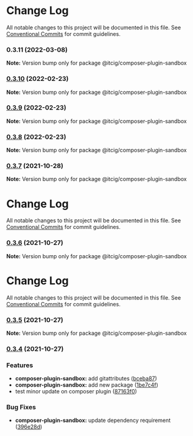 # Change Log

All notable changes to this project will be documented in this file.
See [Conventional Commits](https://conventionalcommits.org) for commit guidelines.

### 0.3.11 (2022-03-08)

**Note:** Version bump only for package @itcig/composer-plugin-sandbox





### [0.3.10](https://github.com/itcig/itcig/compare/@itcig/composer-plugin-sandbox@0.3.9...@itcig/composer-plugin-sandbox@0.3.10) (2022-02-23)

**Note:** Version bump only for package @itcig/composer-plugin-sandbox





### [0.3.9](https://github.com/itcig/itcig/compare/@itcig/composer-plugin-sandbox@0.3.8...@itcig/composer-plugin-sandbox@0.3.9) (2022-02-23)

**Note:** Version bump only for package @itcig/composer-plugin-sandbox





### [0.3.8](https://github.com/itcig/itcig/compare/@itcig/composer-plugin-sandbox@0.3.7...@itcig/composer-plugin-sandbox@0.3.8) (2022-02-23)

**Note:** Version bump only for package @itcig/composer-plugin-sandbox





### [0.3.7](https://github.com/itcig/itcig/compare/@itcig/composer-plugin-sandbox@0.3.6...@itcig/composer-plugin-sandbox@0.3.7) (2021-10-28)

**Note:** Version bump only for package @itcig/composer-plugin-sandbox





# Change Log

All notable changes to this project will be documented in this file. See
[Conventional Commits](https://conventionalcommits.org) for commit guidelines.

### [0.3.6](https://github.com/itcig/itcig/compare/@itcig/composer-plugin-sandbox@0.3.5...@itcig/composer-plugin-sandbox@0.3.6) (2021-10-27)

**Note:** Version bump only for package @itcig/composer-plugin-sandbox

# Change Log

All notable changes to this project will be documented in this file. See
[Conventional Commits](https://conventionalcommits.org) for commit guidelines.

### [0.3.5](https://github.com/itcig/itcig/compare/@itcig/composer-plugin-sandbox@0.3.4...@itcig/composer-plugin-sandbox@0.3.5) (2021-10-27)

**Note:** Version bump only for package @itcig/composer-plugin-sandbox

### [0.3.4](https://github.com/itcig/itcig/compare/@itcig/composer-plugin-sandbox@0.3.4...@itcig/composer-plugin-sandbox@0.3.4) (2021-10-27)

### Features

- **composer-plugin-sandbox:** add gitattributes
  ([bceba87](https://github.com/itcig/itcig/commit/bceba87470593462a6c901e93fdfe2db5ad8a118))
- **composer-plugin-sandbox:** add new package
  ([1be7c4f](https://github.com/itcig/itcig/commit/1be7c4fa891876410e8ef4589452e597a07852a4))
- test minor update on composer plugin
  ([87163f0](https://github.com/itcig/itcig/commit/87163f0bc0c841daabd4ce2e0f7f8d6c18870650))

### Bug Fixes

- **composer-plugin-sandbox:** update dependency requirement
  ([396e28d](https://github.com/itcig/itcig/commit/396e28d9d1f3365a0a770087524fc7c68470bd40))
